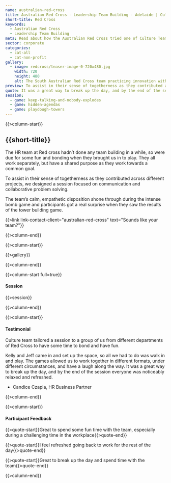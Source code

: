 ```yaml
---
name: australian-red-cross
title: Australian Red Cross - Leadership Team Building - Adelaide | Culture Team
short-title: Red Cross
keywords: 
  - Australian Red Cross
  - Leadership Team Building
meta: Read about how the Australian Red Cross tried one of Culture Team's leadership team building games. Interested in treating your team? Get in touch today!
sector: corporate
categories:
  - cat-all
  - cat-non-profit
gallery:
  - image: redcross/teaser-image-0-720x480.jpg
    width: 720
    height: 480
    alt: The South Australian Red Cross team practicing innovation with Culture Team's leadership team building games
preview: To assist in their sense of togetherness as they contributed across different projects, we designed a session focused on communication and collaborative problem solving. 
quote: It was a great way to break up the day, and by the end of the session everyone was noticeably relaxed and refreshed.
session:
  - game: keep-talking-and-nobody-explodes
  - game: hidden-agendas
  - game: playdough-towers
---
```

{{>column-start}}

## {{short-title}}

The HR team at Red cross hadn’t done any team building in a while, so were due for some fun and bonding when they brought us in to play. They all work separately, but have a shared purpose as they work towards a common goal. 

To assist in their sense of togetherness as they contributed across different projects, we designed a session focused on communication and collaborative problem solving. 

The team’s calm, empathetic disposition shone through during the intense bomb game and participants got a real surprise when they saw the results of the tower building game.

{{>link link-contact-client="australian-red-cross" text="Sounds like your team?"}}

{{>column-end}}

{{>column-start}}

{{>gallery}}

{{>column-end}}

{{>column-start full=true}}

#### Session

{{>session}}

{{>column-end}}

{{>column-start}}

#### Testimonial

Culture team tailored a session to a group of us from different departments of Red Cross to have some time to bond and have fun.

Kelly and Jeff came in and set up the space, so all we had to do was walk in and play. The games allowed us to work together in different formats, under different circumstances, and have a laugh along the way. It was a great way to break up the day, and by the end of the session everyone was noticeably relaxed and refreshed.

* Candice Czapla,  HR Business Partner

{{>column-end}}

{{>column-start}}

#### Participant Feedback

{{>quote-start}}Great to spend some fun time with the team, especially during a challenging time in the workplace{{>quote-end}}

{{>quote-start}}I feel refreshed going back to work for the rest of the day{{>quote-end}}

{{>quote-start}}Great to break up the day and spend time with the team{{>quote-end}}

{{>column-end}}